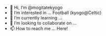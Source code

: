- 👋 Hi, I’m @mogitatekyogo
- 👀 I’m interested in ... Football (kyogo@Celtic)
- 🌱 I’m currently learning ...
- 💞️ I’m looking to collaborate on ...
- 📫 How to reach me ... Here!

<!---
mogitatekyogo/mogitatekyogo is a ✨ special ✨ repository because its `README.md` (this file) appears on your GitHub profile.
You can click the Preview link to take a look at your changes.
--->
